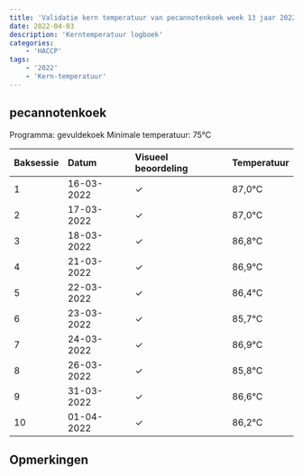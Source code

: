 ```yaml
---
title: 'Validatie kern temperatuur van pecannotenkoek week 13 jaar 2022'
date: 2022-04-03
description: 'Kerntemperatuur logboek'
categories:
    - 'HACCP'
tags:
    - '2022'
    - 'Kern-temperatuur'
---
```


## pecannotenkoek

Programma: gevuldekoek
Minimale temperatuur: 75°C

| Baksessie | Datum | Visueel beoordeling | Temperatuur |
|:---|:---|:---|:---|
| 1 | 16-03-2022 | &check; | 87,0°C |
| 2 | 17-03-2022 | &check; | 87,0°C |
| 3 | 18-03-2022 | &check; | 86,8°C |
| 4 | 21-03-2022 | &check; | 86,9°C |
| 5 | 22-03-2022 | &check; | 86,4°C |
| 6 | 23-03-2022 | &check; | 85,7°C |
| 7 | 24-03-2022 | &check; | 86,9°C |
| 8 | 26-03-2022 | &check; | 85,8°C |
| 9 | 31-03-2022 | &check; | 86,6°C |
| 10 | 01-04-2022 | &check; | 86,2°C |

## Opmerkingen


